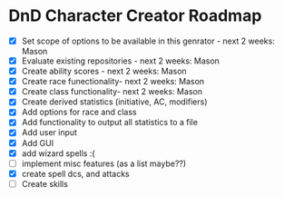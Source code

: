 # DnD Character Creator Roadmap
- [X] Set scope of options to be available in this genrator - next 2 weeks: Mason
- [X] Evaluate existing repositories - next 2 weeks: Mason
- [X] Create ability scores - next 2 weeks: Mason
- [X] Create race funectionality- next 2 weeks: Mason
- [X] Create class functionality- next 2 weeks: Mason
- [X] Create derived statistics (initiative, AC, modifiers)
- [X] Add options for race and class
- [X] Add functionality to output all statistics to a file
- [X] Add user input
- [X] Add GUI
- [X] add wizard spells :(
- [ ] implement misc features (as a list maybe??)
- [X] create spell dcs, and attacks
- [ ] Create skills
